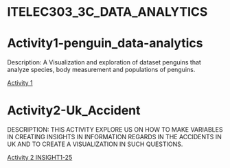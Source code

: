 # ITELEC303_3C_DATA_ANALYTICS

# Activity1-penguin_data-analytics

Description:
       A Visualization and exploration of dataset penguins that analyze species, body measurement and populations of penguins. 
 
[Activity 1](https://github.com/Concha09/Elec303_3C_DATA_ANALYTICS/blob/main/activity1.ipynb) 





# Activity2-Uk_Accident

DESCRIPTION:
  THIS ACTIVITY EXPLORE US ON HOW TO MAKE VARIABLES IN CREATING INSIGHTS IN INFORMATION REGARDS IN THE ACCIDENTS IN UK AND TO CREATE A VISUALIZATION IN SUCH QUESTIONS.

[Activity 2 INSIGHT1-25](https://github.com/Concha09/Elec303_3C_DATA_ANALYTICS/blob/main/Activity2-(Insights1-25).ipynb)
